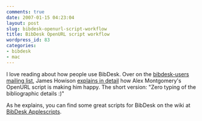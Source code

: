 ```yaml
---
comments: true
date: 2007-01-15 04:23:04
layout: post
slug: bibdesk-openurl-script-workflow
title: BibDesk OpenURL script workflow
wordpress_id: 83
categories:
- bibdesk
- mac
---
```


I love reading about how people use BibDesk. Over on the [bibdesk-users mailing list](http://sourceforge.net/mailarchive/forum.php?forum_id=11760), James Howison [explains in detail](http://sourceforge.net/mailarchive/forum.php?forum_id=11760) how Alex Montgomery's OpenURL script is making him happy. The short version: "Zero typing of the bibliographic details :)"

As he explains, you can find some great scripts for BibDesk on the wiki at [BibDesk Applescripts](http://bibdesk.sourceforge.net/wiki/index.php/BibDesk_Applescripts).
